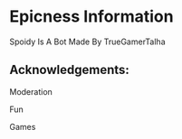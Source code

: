 # Epicness Information

Spoidy Is A Bot Made By TrueGamerTalha

## Acknowledgements:

Moderation

Fun

Games
